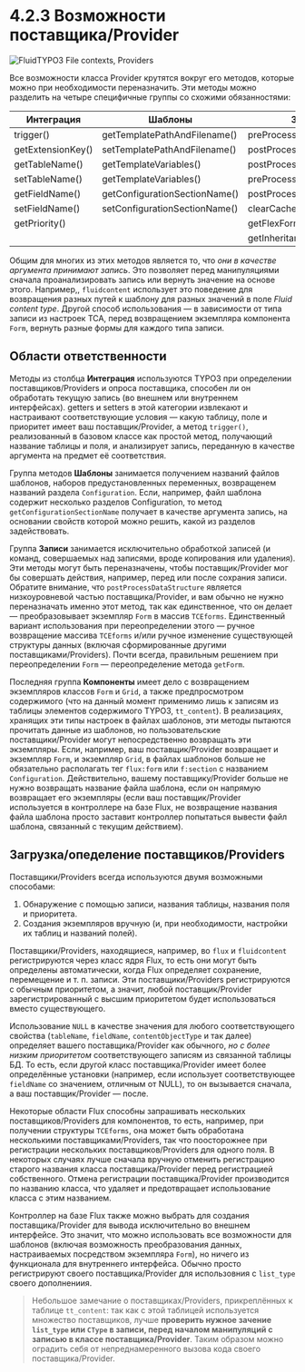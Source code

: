 4.2.3 Возможности поставщика/Provider
=====================================

![FluidTYPO3 File contexts, Providers](../Images/FileContext/Providers.svgz)

Все возможности класса Provider крутятся вокруг его методов, которые можно при необходимости переназначить. Эти методы можно
разделить на четыре специфичные группы со схожими обязанностями:


| Интеграция            | Шаблоны                         | Записи                       | Компоненты         |
| --------------------- | ------------------------------- | ---------------------------- | ------------------ |
| trigger()             | getTemplatePathAndFilename()    | preProcessRecord()           | getForm()          |
| getExtensionKey()     | setTemplatePathAndFilename()    | postProcessRecord()          | setForm()          |
| getTableName()        | getTemplateVariables()          | postProcessDataStructure()   | getGrid()          |
| setTableName()        | getTemplateVariables()          | preProcessCommand()          | setGrid()          |
| getFieldName()        | getConfigurationSectionName()   | postProcessCommand()         | getPreview()       |
| setFieldName()        | setConfigurationSectionName()   | clearCacheCommand()          |                    |
| getPriority()         |                                 | getFlexFormValues()          |                    |
|                       |                                 | getInheritanceTree()         |                    |

Общим для многих из этих методов является то, что _они в качестве аргумента принимают запись_. Это позволяет перед манипуляциями
сначала проанализировать запись или вернуть значение на основе этого. Например,, `fluidcontent` использует это поведение для
возвращения разных путей к шаблону для разных значений в поле _Fluid content type_. Другой способ использования — в зависимости
 от типа записи из настроек TCA, перед возвращением экземпляра компонента `Form`, вернуть разные формы для каждого типа записи.

## Области ответственности

Методы из столбца **Интеграция** используются TYPO3 при определении поставщиков/Providers и опроса поставщика, способен ли он
обработать текущую запись (во внешнем или внутреннем интерфейсах). getters и setters в этой категории извлекают и настраивают
соответствующие условия — какую таблицу, поле и приоритет имеет ваш поставщик/Provider, а метод `trigger()`, реализованный в
базовом классе как простой метод, получающий название таблицы и поля, и анализирует запись, переданную в качестве аргумента на
предмет её соответствия.

Группа методов **Шаблоны** занимается получением названий файлов шаблонов, наборов предустановленных переменных, возвращенем
названий раздела `Configuration`. Если, например, файл шаблона содержит несколько разделов Configuration, то метод
`getConfigurationSectionName` получает в качестве аргумента запись, на основании свойств которой можно решить, какой из
разделов задействовать.

Группа **Записи** занимается исключительно обработкой записей (и команд, совершаемых над записями, вроде копирования или
удаления). Эти методы могут быть переназначены, чтобы поставщик/Provider мог бы совершать действия, например, перед или после
сохрания записи. Обратите внимание, что `postProcessDataStructure` является низкоуровневой частью поставщика/Provider, и вам
обычно не нужно переназначать именно этот метод, так как единственное, что он делает — преобразовывает экземпляр `Form` в массив
`TCEforms`. Единственный вариант использования при переопределении этого — ручное возвращение массива `TCEforms` и/или ручное изменение существующей структуры данных (включая сформированные другими поставщиками/Providers). Почти всегда, правильным решением при переопределении `Form` —
переопределение метода `getForm`.

Последняя группа **Компоненты** имеет дело с возвращением экземпляров классов `Form` и `Grid`, а также предпросмотром
содержимого (что на данный момент применимо лишь к записям из таблицы элементов содержимого TYPO3, `tt_content`). В
реализациях, хранящих эти типы настроек в файлах шаблонов, эти методы пытаются прочитать данные из шаблонов, но
пользовательские поставщики/Provider могут непосредственно возвращать эти экземпляры. Если, например, ваш поставщик/Provider
возвращает и экземпляр `Form`, и экземпляр `Grid`, в файлах шаблонов больше не обязательно располагать тег `flux:form` или
`f:section` с названием `Configuration`. Действительно, вашему поставщику/Provider больше не нужно возвращать название файла
шаблона, если он напрямую возвращает его экземпляры (если ваш поставщик/Provider используется в контроллере на базе Flux, не
возвращение названия файла шаблона просто заставит контроллер попытаться вывести файл шаблона, связанный с текущим действием).

## Загрузка/опеделение поставщиков/Providers

Поставщики/Providers всегда используются двумя возможными способами:

1. Обнаружение с помощью записи, названия таблицы, названия поля и приоритета.
2. Создания экземпляров вручную (и, при необходимости, настройки их таблиц и названий полей).

Поставщики/Providers, находящиеся, например, во `flux` и `fluidcontent` регистрируются через класс ядря Flux, то есть они могут
 быть определены автоматически, когда Flux определяет сохранение, перемещение и т. п. записи. Эти поставщики/Providers
 регистрируются с обычным приоритетом, а значит, любой поставщик/Provider зарегистрированный с высшим приоритетом будет
 использоваться вместо существующего.

Использование `NULL` в качестве значения для любого соответствующего свойства (`tableName`, `fieldName`, `contentObjectType` и
так далее) определяет вашего поставщика/Provider как обычного, _но с более низким приоритетом_ соответствующего записям из связанной таблицы БД. То есть, если другой класс поставщика/Provider имеет более определённые установки (например, если использует соответствующее `fieldName` со значением,
отличным от NULL), то он вызывается сначала, а ваш поставщик/Provider — после.

Некоторые области Flux способны запрашивать нескольких поставщиков/Providers для компонентов, то есть, например, при получении
структуры `TCEforms`, она может быть обработана несколькими поставщиками/Providers, так что поосторожнее при регистрации
нескольких поставщиков/Providers для одного поля. В некоторых случаях лучше сначала вручную отменить регистрацию старого
названия класса поставщика/Provider перед регистрацией собственного. Отмена регистрации поставщика/Provider производится по
названию класса, что удаляет и предотвращает использование класса с этим названием.

Контроллер на базе Flux также можно выбрать для создания поставщика/Provider для вывода исключительно во внешнем интерфейсе.
Это значит, что можно использовать все возможности для шаблонов (включая возможность преобразования данных, настраиваемых
посредством экземпляра `Form`), но ничего из функционала для внутреннего интерфейса. Обычно просто регистрируют своего
поставщика/Provider для использовния с `list_type` своего дополнениия.

> Небольшое замечание о поставщиках/Providers, прикреплённых к таблице `tt_content`: так как с этой таблицей используется
> множество поставщиков, лучше **проверить нужное зачение `list_type` или `CType` в записи, перед началом манипуляций с записью в
>  классе поставщика/Provider**. Таким образом можно оградить себя от непреднамеренного вызова кода своего поставщика/Provider.
